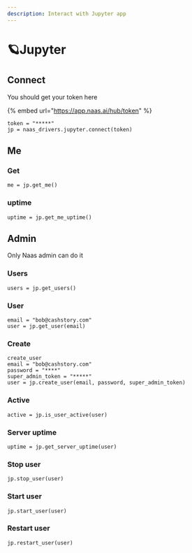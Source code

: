 ```yaml
---
description: Interact with Jupyter app
---
```


# 🪐Jupyter

## Connect

You should get your token here

{% embed url="https://app.naas.ai/hub/token" %}

```text
token = "*****"
jp = naas_drivers.jupyter.connect(token)
```

## Me

### Get 

```text
me = jp.get_me()
```

### uptime

```text
uptime = jp.get_me_uptime()
```

## Admin

Only Naas admin can do it

### Users

```text
users = jp.get_users()
```

### User

```text
email = "bob@cashstory.com"
user = jp.get_user(email)
```

### Create

```text
create_user
email = "bob@cashstory.com"
password = "****"
super_admin_token = "*****"
user = jp.create_user(email, password, super_admin_token)
```

### Active

```text
active = jp.is_user_active(user)
```

### Server uptime

```text
uptime = jp.get_server_uptime(user)
```

### Stop user

```text
jp.stop_user(user)
```

### Start user

```text
jp.start_user(user)
```

### Restart user

```text
jp.restart_user(user)
```

